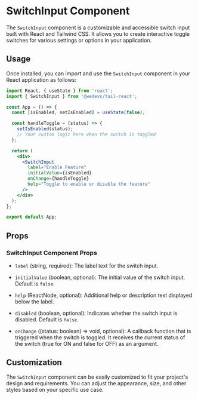 # SwitchInput Component

The `SwitchInput` component is a customizable and accessible switch input built with React and Tailwind CSS. It allows you to create interactive toggle switches for various settings or options in your application.

## Usage

Once installed, you can import and use the `SwitchInput` component in your React application as follows:

```jsx
import React, { useState } from 'react';
import { SwitchInput } from '@wedevs/tail-react';

const App = () => {
  const [isEnabled, setIsEnabled] = useState(false);

  const handleToggle = (status) => {
    setIsEnabled(status);
    // Your custom logic here when the switch is toggled
  };

  return (
    <div>
      <SwitchInput
        label="Enable Feature"
        initialValue={isEnabled}
        onChange={handleToggle}
        help="Toggle to enable or disable the feature"
      />
    </div>
  );
};

export default App;
```

## Props

### SwitchInput Component Props

- `label` (string, required): The label text for the switch input.

- `initialValue` (boolean, optional): The initial value of the switch input. Default is `false`.

- `help` (ReactNode, optional): Additional help or description text displayed below the label.

- `disabled` (boolean, optional): Indicates whether the switch input is disabled. Default is `false`.

- `onChange` ((status: boolean) => void, optional): A callback function that is triggered when the switch is toggled. It receives the current status of the switch (true for ON and false for OFF) as an argument.

## Customization

The `SwitchInput` component can be easily customized to fit your project's design and requirements. You can adjust the appearance, size, and other styles based on your specific use case.
